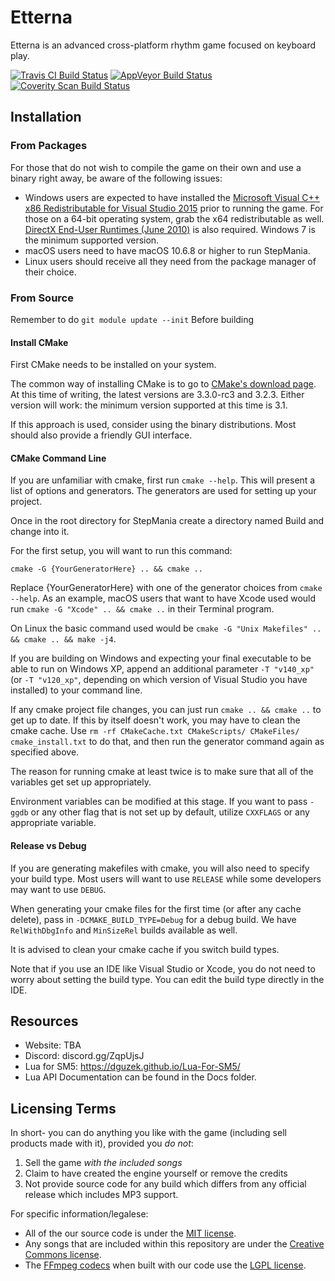 Etterna
=========

Etterna is an advanced cross-platform rhythm game focused on keyboard play.

[![Travis CI Build Status](https://travis-ci.org/etternagame/etterna.svg?branch=master)](https://travis-ci.org/etternagame/etterna)
[![AppVeyor Build Status](https://ci.appveyor.com/api/projects/status/lgdsvx101i45d71k?svg=true)](https://ci.appveyor.com/project/martensm/etterna)
[![Coverity Scan Build Status](https://img.shields.io/coverity/scan/12978.svg)](https://scan.coverity.com/projects/etternagame-etterna)

## Installation
### From Packages

For those that do not wish to compile the game on their own and use a binary right away, be aware of the following issues:

* Windows users are expected to have installed the [Microsoft Visual C++ x86 Redistributable for Visual Studio 2015](http://www.microsoft.com/en-us/download/details.aspx?id=48145) prior to running the game. For those on a 64-bit operating system, grab the x64 redistributable as well. [DirectX End-User Runtimes (June 2010)](http://www.microsoft.com/en-us/download/details.aspx?id=8109) is also required. Windows 7 is the minimum supported version.
* macOS users need to have macOS 10.6.8 or higher to run StepMania.
* Linux users should receive all they need from the package manager of their choice.

### From Source

Remember to do
```git module update --init```
Before building

#### Install CMake


First CMake needs to be installed on your system.

The common way of installing CMake is to go to [CMake's download page](http://www.cmake.org/download/). At this time of writing, the latest versions are 3.3.0-rc3 and 3.2.3. Either version will work: the minimum version supported at this time is 3.1.

If this approach is used, consider using the binary distributions. Most should also provide a friendly GUI interface.


#### CMake Command Line


If you are unfamiliar with cmake, first run `cmake --help`. This will present a list of options and generators.
The generators are used for setting up your project.

Once in the root directory for StepMania create a directory named Build and change into it.

For the first setup, you will want to run this command:

`cmake -G {YourGeneratorHere} .. && cmake ..`

Replace {YourGeneratorHere} with one of the generator choices from `cmake --help`. As an example, macOS users that want to have Xcode used would run `cmake -G "Xcode" .. && cmake ..` in their Terminal program.

On Linux the basic command used would be `cmake -G "Unix Makefiles" .. && cmake .. && make -j4`.

If you are building on Windows and expecting your final executable to be able to run on Windows XP, append an additional parameter `-T "v140_xp"` (or `-T "v120_xp"`, depending on which version of Visual Studio you have installed) to your command line.

If any cmake project file changes, you can just run `cmake .. && cmake ..` to get up to date.
If this by itself doesn't work, you may have to clean the cmake cache.
Use `rm -rf CMakeCache.txt CMakeScripts/ CMakeFiles/ cmake_install.txt` to do that, and then run the generator command again as specified above.

The reason for running cmake at least twice is to make sure that all of the variables get set up appropriately.

Environment variables can be modified at this stage. If you want to pass `-ggdb` or any other flag that is not set up by default,
utilize `CXXFLAGS` or any appropriate variable.

#### Release vs Debug


If you are generating makefiles with cmake, you will also need to specify your build type.
Most users will want to use `RELEASE` while some developers may want to use `DEBUG`.

When generating your cmake files for the first time (or after any cache delete),
pass in `-DCMAKE_BUILD_TYPE=Debug` for a debug build. We have `RelWithDbgInfo` and `MinSizeRel` builds available as well.

It is advised to clean your cmake cache if you switch build types.

Note that if you use an IDE like Visual Studio or Xcode, you do not need to worry about setting the build type.
You can edit the build type directly in the IDE.




## Resources

* Website: TBA
* Discord: discord.gg/ZqpUjsJ
* Lua for SM5: https://dguzek.github.io/Lua-For-SM5/
* Lua API Documentation can be found in the Docs folder.

## Licensing Terms

In short- you can do anything you like with the game (including sell products made with it), provided you *do not*:

1. Sell the game *with the included songs*
2. Claim to have created the engine yourself or remove the credits
3. Not provide source code for any build which differs from any official release which includes MP3 support.

For specific information/legalese:

* All of the our source code is under the [MIT license](http://opensource.org/licenses/MIT).
* Any songs that are included within this repository are under the [Creative Commons license](https://creativecommons.org/).
* The [FFmpeg codecs](https://www.ffmpeg.org/) when built with our code use the [LGPL license](http://www.gnu.org).
